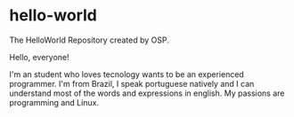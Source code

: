 # hello-world
The HelloWorld Repository created by OSP.

Hello, everyone!

I'm an student who loves tecnology wants to be an experienced programmer. I'm from Brazil, I speak portuguese natively and
I can understand most of the words and expressions in english. My passions are programming and Linux.
